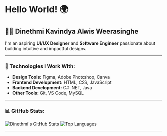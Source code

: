 # Hello World! 🌍

## 👩‍💻 Dinethmi Kavindya Alwis Weerasinghe
I'm an aspiring **UI/UX Designer** and **Software Engineer** passionate about building intuitive and impactful designs.

---

### 🚀 Technologies I Work With:
- **Design Tools:** Figma, Adobe Photoshop, Canva
- **Frontend Development:** HTML, CSS, JavaScript
- **Backend Development:** C# .NET, Java
- **Other Tools:** Git, VS Code, MySQL

---

### 📊 GitHub Stats:
![Dinethmi's GitHub Stats](https://github-readme-stats.vercel.app/api?username=DinethmiKavindya&show_icons=true&theme=radical)
![Top Languages](https://github-readme-stats.vercel.app/api/top-langs/?username=DinethmiKavindya&layout=compact&theme=radical)

---
